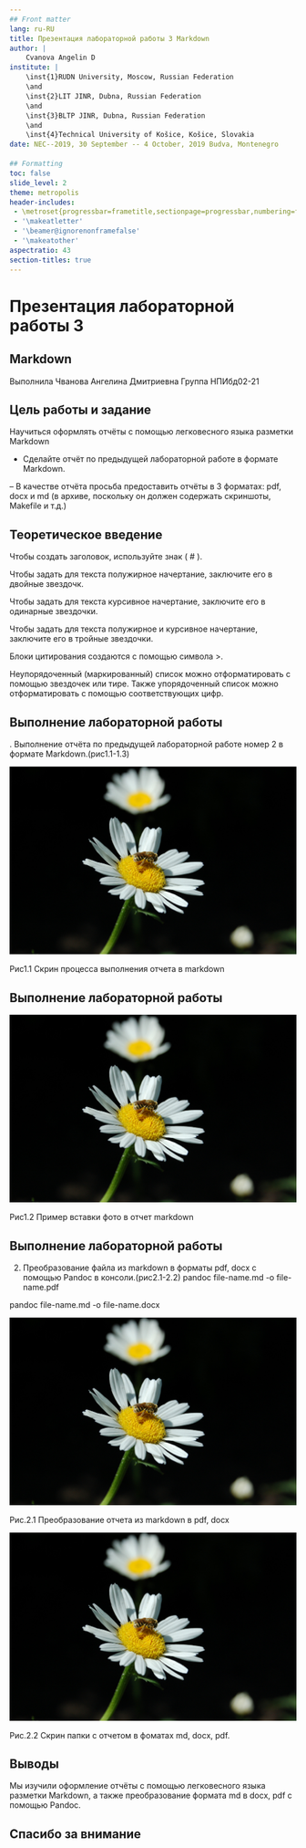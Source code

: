 ```yaml
---
## Front matter
lang: ru-RU
title: Презентация лабораторной работы 3 Markdown
author: |
	Cvanova Angelin D
institute: |
	\inst{1}RUDN University, Moscow, Russian Federation
	\and
	\inst{2}LIT JINR, Dubna, Russian Federation
	\and
	\inst{3}BLTP JINR, Dubna, Russian Federation
	\and
	\inst{4}Technical University of Košice, Košice, Slovakia
date: NEC--2019, 30 September -- 4 October, 2019 Budva, Montenegro

## Formatting
toc: false
slide_level: 2
theme: metropolis
header-includes: 
 - \metroset{progressbar=frametitle,sectionpage=progressbar,numbering=fraction}
 - '\makeatletter'
 - '\beamer@ignorenonframefalse'
 - '\makeatother'
aspectratio: 43
section-titles: true
---
```


# Презентация лабораторной работы 3 

## Markdown

Выполнила Чванова Ангелина Дмитриевна
Группа НПИбд02-21

## Цель работы и задание

Научиться оформлять отчёты с помощью легковесного языка разметки Markdown

- Сделайте отчёт по предыдущей лабораторной работе в формате Markdown.

– В качестве отчёта просьба предоставить отчёты в 3 форматах: pdf, docx и md (в архиве,
поскольку он должен содержать скриншоты, Makefile и т.д.)

## Теоретическое введение

Чтобы создать заголовок, используйте знак ( # ).

Чтобы задать для текста полужирное начертание, заключите его в двойные звездочк.

Чтобы задать для текста курсивное начертание, заключите его в одинарные звездочки.

Чтобы задать для текста полужирное и курсивное начертание, заключите его в тройные
звездочки.

Блоки цитирования создаются с помощью символа >.

Неупорядоченный (маркированный) список можно отформатировать с помощью звездочек или тире. Также упорядоченный список можно отформатировать с помощью соответствующих цифр.

## Выполнение лабораторной работы

. Выполнение отчёта по предыдущей лабораторной работе номер 2 в формате Markdown.(рис1.1-1.3)


![Рис1.1 Скрин процесса выполнения отчета в markdown](3.jpg)

Рис1.1 Скрин процесса выполнения отчета в markdown

## Выполнение лабораторной работы

![Рис1.2 Пример вставки фото в отчет markdown](4.jpg)

Рис1.2 Пример вставки фото в отчет markdown

## Выполнение лабораторной работы

2. Преобразование файла из markdown в форматы pdf, docx с помощью Pandoc в консоли.(рис2.1-2.2)
pandoc file-name.md -o file-name.pdf

pandoc file-name.md -o file-name.docx

![Рис.2.1 Преобразование отчета из markdown в pdf, docx](1.jpg)

Рис.2.1 Преобразование отчета из markdown в pdf, docx

![Рис.2.2 Скрин папки с отчетом в фоматах md, docx, pdf](5.jpg)

Рис.2.2 Скрин папки с отчетом в фоматах md, docx, pdf.

## Выводы

Мы изучили оформление отчёты с помощью легковесного языка разметки Markdown, а также преобразование формата md в docx, pdf с помощью Pandoc.

## Спасибо за внимание

